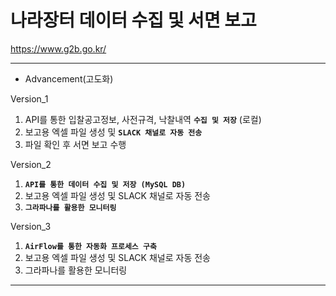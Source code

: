 # 나라장터 데이터 수집 및 서면 보고

https://www.g2b.go.kr/

------------------------------------------------------------------------
- Advancement(고도화)

Version_1
1. API를 통한 입찰공고정보, 사전규격, 낙찰내역 **`수집 및 저장`** (로컬)
2. 보고용 엑셀 파일 생성 및 **`SLACK 채널로 자동 전송`**
3. 파일 확인 후 서면 보고 수행

Version_2
1. **`API를 통한 데이터 수집 및 저장 (MySQL DB)`**
2. 보고용 엑셀 파일 생성 및 SLACK 채널로 자동 전송
3. **`그라파나를 활용한 모니터링`**

Version_3
1. **`AirFlow를 통한 자동화 프로세스 구축`**
2. 보고용 엑셀 파일 생성 및 SLACK 채널로 자동 전송
3. 그라파나를 활용한 모니터링
------------------------------------------------------------------------